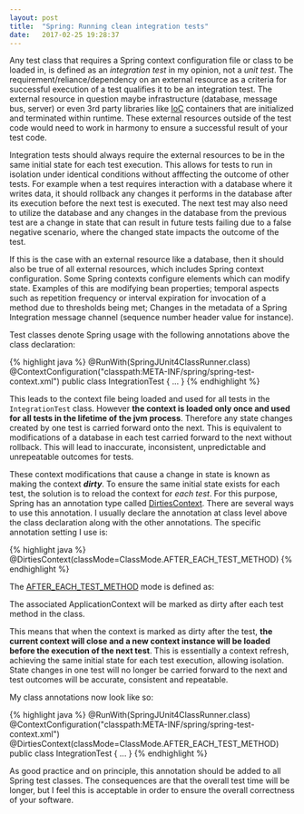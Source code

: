 ```yaml
---
layout: post
title:  "Spring: Running clean integration tests"
date:   2017-02-25 19:28:37
---
```


Any test class that requires a Spring context configuration file or class to be loaded in, is defined as an *integration test* in my opinion, not a *unit test*. The requirement/reliance/dependency on an external resource as a criteria for successful execution of a test qualifies it to be an integration test. The external resource in question maybe infrastructure (database, message bus, server) or even 3rd party libraries like [IoC][] containers that are initialized and terminated within runtime. These external resources outside of the test code would need to work in harmony to ensure a successful result of your test code.

Integration tests should always require the external resources to be in the same initial state for each test execution. This allows for tests to run in isolation under identical conditions without afffecting the outcome of other tests. For example when a test requires interaction with a database where it writes data, it should rollback any changes it performs in the database after its execution before the next test is executed. The next test may also need to utilize the database and any changes in the database from the previous test are a change in state that can result in future tests failing due to a false negative scenario, where the changed state impacts the outcome of the test.

If this is the case with an external resource like a database, then it should also be true of all external resources, which includes Spring context configuration. Some Spring contexts configure elements which can modify state. Examples of this are modifying bean properties; temporal aspects such as repetition frequency or interval expiration for invocation of a method due to thresholds being met; Changes in the metadata of a Spring Integration message channel (sequence number header value for instance).  

Test classes denote Spring usage with the following annotations above the class declaration:

{% highlight java %}
@RunWith(SpringJUnit4ClassRunner.class)
@ContextConfiguration("classpath:META-INF/spring/spring-test-context.xml")
public class IntegrationTest 
{
...
}
{% endhighlight %}

This leads to the context file being loaded and used for all tests in the `IntegrationTest` class. However **the context is loaded only once and used for all tests in the lifetime of the jvm process**. Therefore any state changes created by one test is carried forward onto the next. This is equivalent to modifications of a database in each test carried forward to the next without rollback. This will lead to inaccurate, inconsistent, unpredictable and unrepeatable outcomes for tests.

These context modifications that cause a change in state is known as making the context ***dirty***. To ensure the same initial state exists for each test, the solution is to reload the context for *each test*. For this purpose, Spring has an annotation type called [DirtiesContext][]. There are several ways to use this annotation. I usually declare the annotation at class level above the class declaration along with the other annotations. The specific annotation setting I use is: 

{% highlight java %}
@DirtiesContext(classMode=ClassMode.AFTER_EACH_TEST_METHOD)
{% endhighlight %}

The [AFTER_EACH_TEST_METHOD][afterEachTestMethod] mode is defined as:

>
The associated ApplicationContext will be marked as dirty after each test method in the class.

This means that when the context is marked as dirty after the test, **the current context will close and a new context instance will be loaded before the execution of the next test**. This is essentially a context refresh, achieving the same initial state for each test execution, allowing isolation. State changes in one test will no longer be carried forward to the next and test outcomes will be accurate, consistent and repeatable. 

My class annotations now look like so:

{% highlight java %}
@RunWith(SpringJUnit4ClassRunner.class)
@ContextConfiguration("classpath:META-INF/spring/spring-test-context.xml")
@DirtiesContext(classMode=ClassMode.AFTER_EACH_TEST_METHOD)
public class IntegrationTest 
{
...
}
{% endhighlight %}

As good practice and on principle, this annotation should be added to all Spring test classes. The consequences are that the overall test time will be longer, but I feel this is acceptable in order to ensure the overall correctness of your software.

[IoC]: https://en.wikipedia.org/wiki/Inversion_of_control
[DirtiesContext]: http://docs.spring.io/spring/docs/current/javadoc-api/org/springframework/test/annotation/DirtiesContext.html 
[afterEachTestMethod]: http://docs.spring.io/spring/docs/current/javadoc-api/org/springframework/test/annotation/DirtiesContext.ClassMode.html#AFTER_EACH_TEST_METHOD